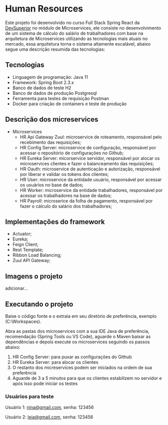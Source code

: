 # Human Resources

Este projeto foi desenvolvido no curso Full Stack Spring React da <a href="https://devsuperior.com.br/" target="_blank">DevSuperior</a> no módulo de Microservices, ele consiste no desenvolvimento de um sistema de cálculo do salário de trabalhadores com base na arquitetura de Microservices utilizando as tecnologias mais atuais no mercado, essa arquitetura torna o sistema altamente escalável, abaixo segue uma descrição resumida das tecnologias:

## **Tecnologias**

- Linguagem de programação: Java 11
- Framework: Spring Boot 2.3.x
- Banco de dados de teste H2
- Banco de dados de produção Postgresql 
- Ferramenta para testes de requisição Postman
- Docker para criação de containers e teste de produção

## **Descrição dos micreservices**

- Microservices
  - HR Api Gateway Zuul: microservice de roteamento, responsável pelo recebimento das requisições;
  - HR Config Server: microservice de configuração, responsável por acessar o repositório de configurações no Github;
  - HR Eureka Server: micorservice servidor, responsável por alocar os microservices clientes e fazer o balanceamento das requisições; 
  - HR Oauth: microservice de autenticação e autorização, responsável por liberar e validar os tokens dos clientes;
  - HR User: microservice da entidade usuário, responsável por acessar os usuários no base de dados;
  - HR Worker: microservice da entidade trabalhadores, responsável por acessar os trabalhadores na base de dados;
  - HR Payroll: microserice da folha de pagamento, responsável por fazer o cálculo do salário dos trabalhadores;

## **Implementações do framework**

- Actuator;
- Eureka;
- Feign Client;
- Rest Template;
- Ribbon Load Balancing;
- Zuul API Gateway;

## Imagens o projeto

adicionar...

## Executando o projeto

Baixe o código fonte e o extraia em seu diretório de preferência, exemplo (C:\Workspaces).

Abra as pastas dos microservices com a sua IDE Java de preferência, recomendação (Spring Tools ou VS Code), aguarde o Maven baixar as dependências e depois execute os microservices seguindo os passos abaixo:

 1. HR Config Server: para puxar as configurações do Github
 2. HR Eureka Server: para alocar os clientes
 3. O restanto dos micreservices podem ser iniciados na ordem de sua preferência
 4. Aguarde de 3 a 5 minutos para que os clientes estabilizem no servidor e após isso pode iniciar os testes

### Usuários para teste

Usuário 1: nina@gmail.com, senha: 123456

Usuário 2: leia@gmail.com, senha: 123456


